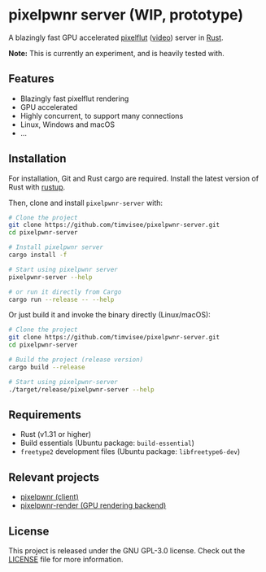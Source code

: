 # pixelpwnr server (WIP, prototype)
A blazingly fast GPU accelerated [pixelflut][pixelflut] ([video][pixelflut-video])
server in [Rust][rust].

**Note:** This is currently an experiment, and is heavily tested with.

## Features
* Blazingly fast pixelflut rendering
* GPU accelerated
* Highly concurrent, to support many connections
* Linux, Windows and macOS
* ...

## Installation
For installation, Git and Rust cargo are required.
Install the latest version of Rust with [rustup][rustup].

Then, clone and install `pixelpwnr-server` with:
```bash
# Clone the project
git clone https://github.com/timvisee/pixelpwnr-server.git
cd pixelpwnr-server

# Install pixelpwnr server
cargo install -f

# Start using pixelpwnr server
pixelpwnr-server --help

# or run it directly from Cargo
cargo run --release -- --help
```

Or just build it and invoke the binary directly (Linux/macOS):
```bash
# Clone the project
git clone https://github.com/timvisee/pixelpwnr-server.git
cd pixelpwnr-server

# Build the project (release version)
cargo build --release

# Start using pixelpwnr-server
./target/release/pixelpwnr-server --help
```

## Requirements
* Rust (v1.31 or higher)
* Build essentials (Ubuntu package: `build-essential`)
* `freetype2` development files (Ubuntu package: `libfreetype6-dev`)

## Relevant projects
* [pixelpwnr (client)][pixelpwnr]
* [pixelpwnr-render (GPU rendering backend)][pixelpwnr-render]

## License
This project is released under the GNU GPL-3.0 license.
Check out the [LICENSE](LICENSE) file for more information.


[pixelflut]: https://cccgoe.de/wiki/Pixelflut
[pixelflut-video]: https://vimeo.com/92827556/
[pixelpwnr]: https://github.com/timvisee/pixelpwnr
[pixelpwnr-render]: https://github.com/timvisee/pixelpwnr-render
[rust]: https://www.rust-lang.org/
[rustup]: https://rustup.rs/
